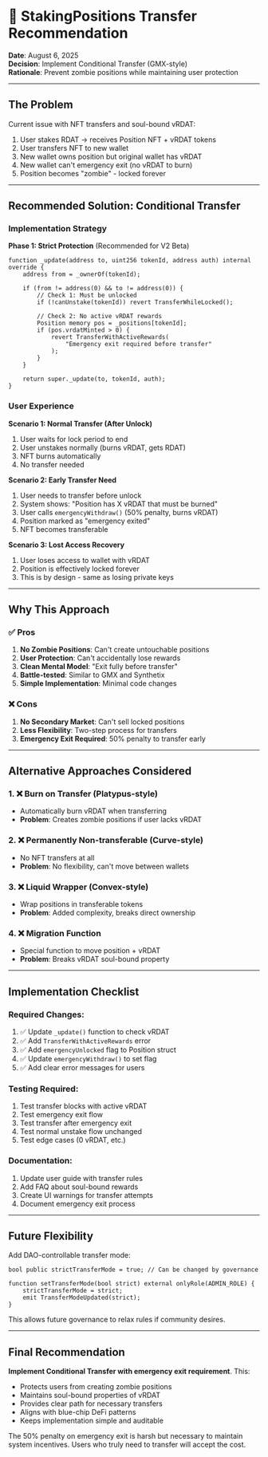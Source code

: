 # 🎯 StakingPositions Transfer Recommendation

**Date**: August 6, 2025  
**Decision**: Implement Conditional Transfer (GMX-style)  
**Rationale**: Prevent zombie positions while maintaining user protection

---

## The Problem

Current issue with NFT transfers and soul-bound vRDAT:
1. User stakes RDAT → receives Position NFT + vRDAT tokens
2. User transfers NFT to new wallet
3. New wallet owns position but original wallet has vRDAT
4. New wallet can't emergency exit (no vRDAT to burn)
5. Position becomes "zombie" - locked forever

---

## Recommended Solution: Conditional Transfer

### Implementation Strategy

**Phase 1: Strict Protection** (Recommended for V2 Beta)
```solidity
function _update(address to, uint256 tokenId, address auth) internal override {
    address from = _ownerOf(tokenId);
    
    if (from != address(0) && to != address(0)) {
        // Check 1: Must be unlocked
        if (!canUnstake(tokenId)) revert TransferWhileLocked();
        
        // Check 2: No active vRDAT rewards
        Position memory pos = _positions[tokenId];
        if (pos.vrdatMinted > 0) {
            revert TransferWithActiveRewards(
                "Emergency exit required before transfer"
            );
        }
    }
    
    return super._update(to, tokenId, auth);
}
```

### User Experience

**Scenario 1: Normal Transfer (After Unlock)**
1. User waits for lock period to end
2. User unstakes normally (burns vRDAT, gets RDAT)
3. NFT burns automatically
4. No transfer needed

**Scenario 2: Early Transfer Need**
1. User needs to transfer before unlock
2. System shows: "Position has X vRDAT that must be burned"
3. User calls `emergencyWithdraw()` (50% penalty, burns vRDAT)
4. Position marked as "emergency exited"
5. NFT becomes transferable

**Scenario 3: Lost Access Recovery**
1. User loses access to wallet with vRDAT
2. Position is effectively locked forever
3. This is by design - same as losing private keys

---

## Why This Approach

### ✅ Pros
1. **No Zombie Positions**: Can't create untouchable positions
2. **User Protection**: Can't accidentally lose rewards
3. **Clean Mental Model**: "Exit fully before transfer"
4. **Battle-tested**: Similar to GMX and Synthetix
5. **Simple Implementation**: Minimal code changes

### ❌ Cons
1. **No Secondary Market**: Can't sell locked positions
2. **Less Flexibility**: Two-step process for transfers
3. **Emergency Exit Required**: 50% penalty to transfer early

---

## Alternative Approaches Considered

### 1. ❌ Burn on Transfer (Platypus-style)
- Automatically burn vRDAT when transferring
- **Problem**: Creates zombie positions if user lacks vRDAT

### 2. ❌ Permanently Non-transferable (Curve-style)
- No NFT transfers at all
- **Problem**: No flexibility, can't move between wallets

### 3. ❌ Liquid Wrapper (Convex-style)
- Wrap positions in transferable tokens
- **Problem**: Added complexity, breaks direct ownership

### 4. ❌ Migration Function
- Special function to move position + vRDAT
- **Problem**: Breaks vRDAT soul-bound property

---

## Implementation Checklist

### Required Changes:
1. ✅ Update `_update()` function to check vRDAT
2. ✅ Add `TransferWithActiveRewards` error
3. ✅ Add `emergencyUnlocked` flag to Position struct
4. ✅ Update `emergencyWithdraw()` to set flag
5. ✅ Add clear error messages for users

### Testing Required:
1. Test transfer blocks with active vRDAT
2. Test emergency exit flow
3. Test transfer after emergency exit
4. Test normal unstake flow unchanged
5. Test edge cases (0 vRDAT, etc.)

### Documentation:
1. Update user guide with transfer rules
2. Add FAQ about soul-bound rewards
3. Create UI warnings for transfer attempts
4. Document emergency exit process

---

## Future Flexibility

Add DAO-controllable transfer mode:
```solidity
bool public strictTransferMode = true; // Can be changed by governance

function setTransferMode(bool strict) external onlyRole(ADMIN_ROLE) {
    strictTransferMode = strict;
    emit TransferModeUpdated(strict);
}
```

This allows future governance to relax rules if community desires.

---

## Final Recommendation

**Implement Conditional Transfer with emergency exit requirement**. This:
- Protects users from creating zombie positions
- Maintains soul-bound properties of vRDAT
- Provides clear path for necessary transfers
- Aligns with blue-chip DeFi patterns
- Keeps implementation simple and auditable

The 50% penalty on emergency exit is harsh but necessary to maintain system incentives. Users who truly need to transfer will accept the cost.